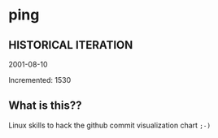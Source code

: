 # ping

## HISTORICAL ITERATION
2001-08-10

Incremented: 1530

## What is this?? 
Linux skills to hack the github commit visualization chart `;-)`
